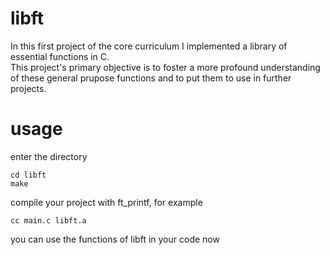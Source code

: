 # libft
In this first project of the core curriculum I implemented a library of essential functions in C.  
This project's primary objective is to foster a more profound understanding of these general prupose functions
 and to put them to use in further projects.

# usage

enter the directory

```
cd libft
make
```
compile your project with ft_printf, for example

```
cc main.c libft.a
```
you can use the functions of libft in your code now

